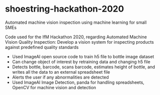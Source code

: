 # shoestring-hackathon-2020
Automated machine vision inspection using machine learning for small SMEs

Code used for the IfM Hackathon 2020, regarding Automated Machine Vision Quality Inspection:
Develop a vision system for inspecting products against predefined quality standards

- Used ImageAI open source code to train h5 file to bottle image dataset
- Can change object of interest by retraining data and changing h5 file
- Detects bottle, barcode, scans barcode, estimates height of bottle, and writes all the data to an external spreadsheet file
- Alerts the user if any abnormalities are detected
- Used ImageAI Image Detection, panda for handling spreadsheets, OpenCV for machine vision and detection
